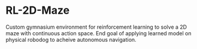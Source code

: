 # RL-2D-Maze
Custom gymnasium environment for reinforcement learning to solve a 2D maze with continuous action space. End goal of applying learned model on physical robodog to acheive autonomous navigation.
